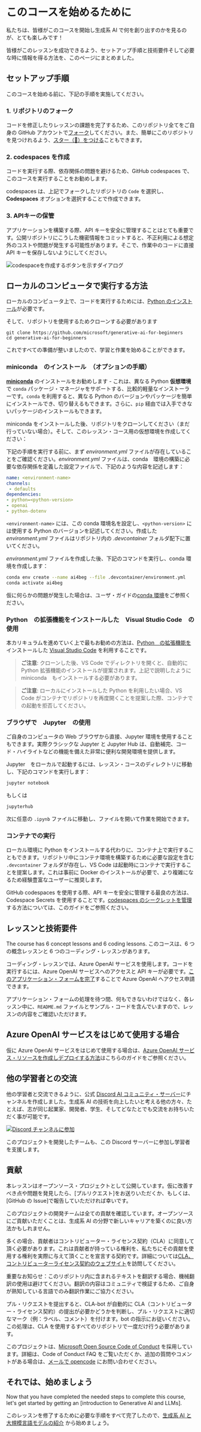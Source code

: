 # このコースを始めるために

私たちは、皆様がこのコースを開始し生成系 AI で何を創り出すのかを見るのが、とても楽しみです！

皆様がこのレッスンを成功できるよう、セットアップ手順と技術要件そして必要な時に情報を得る方法を、このページにまとめました。  

## セットアップ手順

このコースを始める前に、下記の手順を実施してください。  

### 1. リポジトリのフォーク

コードを修正したりレッスンの課題を完了するため、このリポジトリ全てをご自身の GitHub アカウントで[フォーク](https://github.com/microsoft/generative-ai-for-beginners/fork?WT.mc_id=academic-105485-yoterada)してください。また、簡単にこのリポジトリを見つけれるよう、[スター（🌟）をつける](https://docs.github.com/en/get-started/exploring-projects-on-github/saving-repositories-with-stars?WT.mc_id=academic-105485-yoterada)こともできます。  

### 2. codespaces を作成

コードを実行する際、依存関係の問題を避けるため、GitHub codespaces で、このコースを実行することをお勧めします。  

codespaces は、上記でフォークしたリポジトリの `Code` を選択し、**Codespaces** オプションを選択することで作成できます。  

### 3. APIキーの保管

アプリケーションを構築する際、API キーを安全に管理することはとても重要です。公開リポジトリにこうした機密情報をコミットすると、不正利用による想定外のコストや問題が発生する可能性があります。そこで、作業中のコードに直接 API キーを保存しないようにしてください。  

![codespaceを作成するボタンを示すダイアログ](../../images/who-will-pay.webp?WT.mc_id=academic-105485-yoterada)

## ローカルのコンピュータで実行する方法

ローカルのコンピュータ上で、コードを実行するためには、[Python のインストール](https://www.python.org/downloads/?WT.mc_id=academic-105485-yoterada)が必要です。

そして、リポジトリを使用するためクローンする必要があります

```shell
git clone https://github.com/microsoft/generative-ai-for-beginners
cd generative-ai-for-beginners
```

これですべての準備が整いましたので、学習と作業を始めることができます。  

### miniconda　のインストール　（オプションの手順）

**[miniconda](https://conda.io/en/latest/miniconda.html?WT.mc_id=academic-105485-yoterada)** のインストールをお勧めします - これは、異なる Python **仮想環境**で `conda` パッケージ・マネージャをサポートする、比較的軽量なインストーラーです。`conda` を利用すると、異なる Python のバージョンやパッケージを簡単にインストールでき、切り替えるもできます。さらに、`pip` 経由では入手できないパッケージのインストールもできます。  

miniconda をインストールした後、リポジトリをクローンしてください（まだ行っていない場合）。そして、このレッスン・コース用の仮想環境を作成してください：  

下記の手順を実行する前に、まず *environment.yml* ファイルが存在していることをご確認ください。*environment.yml* ファイルは、conda　環境の構築に必要な依存関係を定義した設定ファイルで、下記のような内容を記述します：  

```yml
name: <environment-name>
channels:  
 - defaults
dependencies:  
- python=<python-version>  
- openai  
- python-dotenv
```

`<environment-name>` には、この conda 環境名を設定し、`<python-version>` には使用する Python のバージョンを記述してください。作成した *environment.yml* ファイルはリポジトリ内の *.devcontainer* フォルダ配下に置いてください。  

*environment.yml* ファイルを作成した後、下記のコマンドを実行し、conda 環境を作成します：  

```bash
conda env create --name ai4beg --file .devcontainer/environment.yml
conda activate ai4beg
```

仮に何らかの問題が発生した場合は、ユーザ・ガイドの[conda 環境](https://docs.conda.io/projects/conda/en/latest/user-guide/tasks/manage-environments.html?WT.mc_id=academic-105485-yoterada)をご参照ください。  

### Python　の拡張機能をインストールした　Visual Studio Code　の使用

本カリキュラムを進めていく上で最もお勧めの方法は、[Python　の拡張機能を](https://marketplace.visualstudio.com/items?itemName=ms-python.python&WT.mc_id=academic-105485-yoterada)インストールした [Visual Studio Code](http://code.visualstudio.com/?WT.mc_id=academic-105485-yoterada) を利用することです。

> **ご注意**: クローンした後、VS Code でディレクトリを開くと、自動的に Python 拡張機能のインストールが提案されます。上記で説明したように　miniconda　もインストールする必要があります。

> **ご注意**: ローカルにインストールした Python を利用したい場合、VS Code がコンテナでリポジトリを再度開くことを提案した際、コンテナでの起動を拒否してください。
  
### ブラウザで　Jupyter　の使用

ご自身のコンピュータの Web ブラウザから直接、Jupyter 環境を使用することもできます。実際クラシックな Jupyter と Jupyter Hub は、自動補完、コード・ハイライトなどの機能を備えた非常に便利な開発環境を提供します。  

Jupyter　をローカルで起動するには、レッスン・コースのディレクトリに移動し、下記のコマンドを実行します：  

```bash
jupyter notebook
```

もしくは

```bash
jupyterhub
```

次に任意の `.ipynb` ファイルに移動し、ファイルを開いて作業を開始できます。  

### コンテナでの実行

ローカル環境に Python をインストールする代わりに、コンテナ上で実行することもできます。リポジトリ中にコンテナ環境を構築するために必要な設定を含む `.devcontainer` フォルダが存在し、VS Code は起動時にコンテナで実行することを提案します。これは事前に Docker のインストールが必要で、より複雑になるため経験豊富なユーザーに推奨します。

GitHub codespaces を使用する際、API キーを安全に管理する最良の方法は、Codespace Secrets を使用することです。[codespaces のシークレットを管理](https://docs.github.com/en/codespaces/managing-your-codespaces/managing-secrets-for-your-codespaces?WT.mc_id=academic-105485-yoterada)する方法については、このガイドをご参照ください。  

## レッスンと技術要件

The course has 6 concept lessons and 6 coding lessons.
このコースは、6 つの概念レッスンと 6 つのコーディング・レッスンがあります。

コーディング・レッスンでは、Azure OpenAI サービスを使用します。コードを実行するには、Azure OpenAI サービスへのアクセスと API キーが必要です。[このアプリケーション・フォームを完了](https://go.microsoft.com/fwlink/?linkid=2222006&clcid=0x409?WT.mc_id=academic-105485-yoterada)することで Azure OpenAI へアクセス申請できます。  

アプリケーション・フォームの処理を待つ間、何もできないわけではなく、各レッスン中に、`README.md` ファイルとサンプル・コードを含んでいますので、レッスンの内容をご確認いただけます。

## Azure OpenAI サービスをはじめて使用する場合  

仮に Azure OpenAI サービスをはじめて使用する場合は、[Azure OpenAI サービス・リソースを作成しデプロイする方法](https://learn.microsoft.com/azure/ai-services/openai/how-to/create-resource?pivots=web-portal&WT.mc_id=academic-105485-yoterada)はこちらのガイドをご参照ください。  

## 他の学習者との交流

他の学習者と交流できるように、公式 [Discord AI コミュニティ・サーバー](https://aka.ms/genai-discord?WT.mc_id=academic-105485-yoterada)にチャンネルを作成しました。生成系 AI の技術を向上したいと考える他の方々、たとえば、志が同じ起業家、開発者、学生、そしてどなたとでも交流をお持ちいただく事が可能です。  

[![Discord チャンネルに参加](https://dcbadge.vercel.app/api/server/ByRwuEEgH4)](https://aka.ms/genai-discord?WT.mc_id=academic-105485-yoterada)

このプロジェクトを開発したチームも、この Discord サーバーに参加し学習者を支援します。  

## 貢献

本レッスンはオープンソース・プロジェクトとして公開しています。仮に改善すべき点や問題を発見したら、[プルリクエスト]をお送りいただくか、もしくは、[GitHub の Issue]で報告していただければ幸いです。

このプロジェクトの開発チームは全ての貢献を確認しています。オープンソースにご貢献いただくことは、生成系 AI の分野で新しいキャリアを築くのに良い方法かもしれません。

多くの場合、貢献者はコントリビューター・ライセンス契約（CLA）に同意して頂く必要があります。これは貢献者が持っている権利を、私たちにその貢献を使用する権利を実際に与えて頂くことを宣言する契約です。詳細については[CLA、コントリビューターライセンス契約のウェブサイト](https://cla.microsoft.com?WT.mc_id=academic-105485-yoterada)を訪問してください。

重要なお知らせ：このリポジトリ内に含まれるテキストを翻訳する場合、機械翻訳の使用は避けてください。翻訳の内容はコミュニティで検証するため、ご自身が熟知している言語でのみ翻訳作業にご協力ください。

プル・リクエストを提出すると、CLA-bot が自動的に CLA（コントリビューター・ライセンス契約）の提出が必要かどうかを判断し、プル・リクエストに適切なマーク（例：ラベル、コメント）を付けます。bot の指示にお従いください。この処理は、CLA を使用するすべてのリポジトリで一度だけ行う必要があります。

このプロジェクトは、[Microsoft Open Source Code of Conduct](https://opensource.microsoft.com/codeofconduct/) を採用しています。詳細は、Code of Conduct FAQ をご覧いただくか、追加の質問やコメントがある場合は、[メールで opencode](opencode@microsoft.com) にお問い合わせください。  

## それでは、始めましょう

Now that you have completed the needed steps to complete this course, let's get started by getting an [introduction to Generative AI and LLMs].

このレッスンを修了するために必要な手順をすべて完了したので、[生成系 AI と大規模言語モデルの紹介](../../../01-introduction-to-genai/README.md?WT.mc_id=academic-105485-yoterada) から始めましょう。
